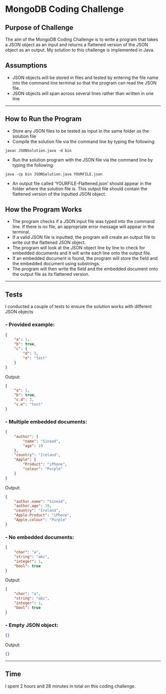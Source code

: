 # MongoDB Coding Challenge

## Purpose of Challenge
The aim of the MongoDB Coding Challenge is to write a program that takes a JSON object as an input and returns a flattened version of the JSON object as an output. My solution to this challenge is implemented in Java.

## Assumptions
- JSON objects will be stored in files and tested by entering the file name into the command line terminal so that the program can read the JSON file.
- JSON objects will span across several lines rather than written in one line
 
---

## How to Run the Program
-	Store any JSON files to be tested as input in the same folder as the solution file
-	Compile the solution file via the command line by typing the following:
```
javac JSONSolution.java -d bin
```
-	Run the solution program with the JSON file via the command line by typing the following:
```
java -cp bin JSONSolution.java YOURFILE.json
```
- An output file called ‘YOURFILE-Flattened.json’ should appear in the folder where the solution file is. This output file should contain the flattened version of the inputted JSON object.

## How the Program Works
-	The program checks if a JSON input file was typed into the command line. If there is no file, an appropriate error message will appear in the terminal.
-	If a valid JSON file is inputted, the program will create an output file to write out the flattened JSON object.
-	The program will look at the JSON object line by line to check for embedded documents and it will write each line onto the output file.
-	If an embedded document is found, the program will store the field and the embedded document using substrings.
-	The program will then write the field and the embedded document onto the output file as its flattened version.

---

## Tests
I conducted a couple of tests to ensure the solution works with different JSON objects

### - Provided example:
```JSON
{
    "a": 1,
    "b": true,
    "c": {
        "d": 3,
        "e": "test"
    }
}
```

Output:
```JSON
{
    "a": 1,
    "b": true,
    "c.d": 3,
    "c.e": "test"
}
```

### - Multiple embedded documents:
```JSON
{
    "author": {
        "name": "Sinead",
        "age": 19
    },
    "country": "Ireland",
    "Apple": {
        "Product": "iPhone",
        "colour": "Purple"
    }
}
```

Output:
```JSON
{
    "author.name": "Sinead",
    "author.age": 19,
    "country": "Ireland",
    "Apple.Product": "iPhone",
    "Apple.colour": "Purple"
}
```

### - No embedded documents:
```JSON
{
    "char": "a",
    "string": "abc",
    "integer": 1,
    "bool": true
}	
```

Output:
```JSON
{
    "char": "a",
    "string": "abc",
    "integer": 1,
    "bool": true
}
```

### - Empty JSON object:
```JSON
{}
```

Output:
```JSON
{}
```

---

## Time
I spent 2 hours and 28 minutes in total on this coding challenge.
